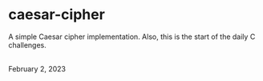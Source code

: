 # caesar-cipher
A simple Caesar cipher implementation. Also, this is the start of the daily C challenges.

<br>
February 2, 2023
